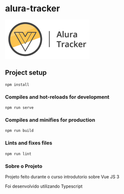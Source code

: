 # alura-tracker

<img src="./src/assets/logo.png"/>

## Project setup
```
npm install
```

### Compiles and hot-reloads for development
```
npm run serve
```

### Compiles and minifies for production
```
npm run build
```

### Lints and fixes files
```
npm run lint
```

### Sobre o Projeto

<p>Projeto feito durante o curso introdutorio sobre Vue JS 3</p>
<p>Foi desenvolvido utilizando Typescript</p>


